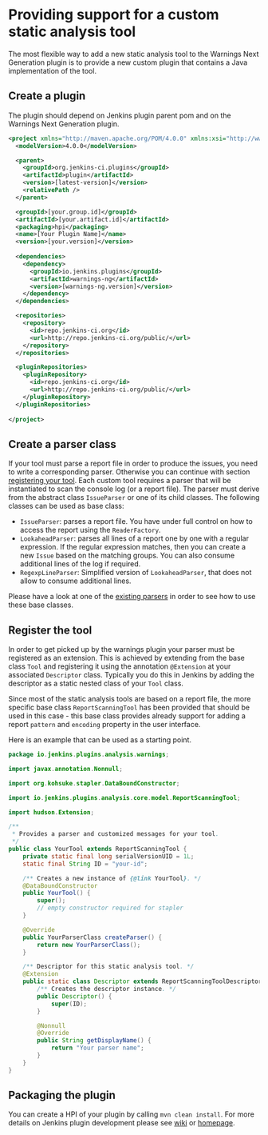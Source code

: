 # Providing support for a custom static analysis tool
 
The most flexible way to add a new static analysis tool to the Warnings Next Generation plugin is to provide a new custom plugin that 
contains a Java implementation of the tool. 

## Create a plugin

The plugin should depend on Jenkins plugin parent pom and on the Warnings Next Generation plugin.

```xml
<project xmlns="http://maven.apache.org/POM/4.0.0" xmlns:xsi="http://www.w3.org/2001/XMLSchema-instance" xsi:schemaLocation="http://maven.apache.org/POM/4.0.0 http://maven.apache.org/maven-v4_0_0.xsd">
  <modelVersion>4.0.0</modelVersion>

  <parent>
    <groupId>org.jenkins-ci.plugins</groupId>
    <artifactId>plugin</artifactId>
    <version>[latest-version]</version>
    <relativePath />
  </parent>

  <groupId>[your.group.id]</groupId>
  <artifactId>[your.artifact.id]</artifactId>
  <packaging>hpi</packaging>
  <name>[Your Plugin Name]</name>
  <version>[your.version]</version>
   
  <dependencies>
    <dependency>
      <groupId>io.jenkins.plugins</groupId>
      <artifactId>warnings-ng</artifactId>
      <version>[warnings-ng.version]</version>
    </dependency>
  </dependencies>

  <repositories>
    <repository>
      <id>repo.jenkins-ci.org</id>
      <url>http://repo.jenkins-ci.org/public/</url>
    </repository>
  </repositories>

  <pluginRepositories>
    <pluginRepository>
      <id>repo.jenkins-ci.org</id>
      <url>http://repo.jenkins-ci.org/public/</url>
    </pluginRepository>
  </pluginRepositories> 
 
</project>
```

## Create a parser class

If your tool must parse a report file in order to produce the issues, you need to write a corresponding parser. 
Otherwise you can continue with section [registering your tool](#register-the-tool).
Each custom tool requires a parser that will be instantiated to scan the console log (or a report file). The parser 
must derive from the abstract class `IssueParser` or one of its child classes. 
The following classes can be used as  base class:

- `IssueParser`: parses a report file. You have under full control on how to access the report using the `ReaderFactory`.
- `LookaheadParser`: parses all lines of a report one by one with a regular expression. If the regular expression matches,
then you can create a new `Issue` based on the matching groups. You can also consume additional lines of the log
if required. 
- `RegexpLineParser`: Simplified version of `LookaheadParser`, that does not allow to consume additional lines.
  
Please have a look at one of the 
[existing parsers](https://github.com/jenkinsci/analysis-model/tree/master/src/main/java/edu/hm/hafner/analysis/parser)
in order to see how to use these base classes.

## Register the tool

In order to get picked up by the warnings plugin your parser must be registered as an extension.
This is achieved by extending from the base class `Tool` and registering it using the annotation 
`@Extension` at your associated `Descriptor` class. Typically you do this in Jenkins by adding the descriptor as a
static nested class of your `Tool` class. 

Since most of the static analysis tools are based on a report file, the more specific base class `ReportScanningTool` 
has been provided that should be used in this case - this base class provides already support for adding a report 
`pattern` and `encoding` property in the user interface. 

Here is an example that can be used as a starting point. 

```java
package io.jenkins.plugins.analysis.warnings;

import javax.annotation.Nonnull;

import org.kohsuke.stapler.DataBoundConstructor;

import io.jenkins.plugins.analysis.core.model.ReportScanningTool;

import hudson.Extension;

/**
 * Provides a parser and customized messages for your tool.
 */
public class YourTool extends ReportScanningTool {
    private static final long serialVersionUID = 1L;
    static final String ID = "your-id";

    /** Creates a new instance of {@link YourTool}. */
    @DataBoundConstructor
    public YourTool() {
        super();
        // empty constructor required for stapler
    }

    @Override
    public YourParserClass createParser() {
        return new YourParserClass();
    }

    /** Descriptor for this static analysis tool. */
    @Extension
    public static class Descriptor extends ReportScanningToolDescriptor {
        /** Creates the descriptor instance. */
        public Descriptor() {
            super(ID);
        }

        @Nonnull
        @Override
        public String getDisplayName() {
            return "Your parser name";
        }
    }
}
``` 

## Packaging the plugin

You can create a HPI of your plugin by calling `mvn clean install`. For more details on Jenkins plugin development
please see [wiki](https://wiki.jenkins.io/display/JENKINS/Extend+Jenkins) 
or [homepage](https://jenkins.io/doc/developer/).  
